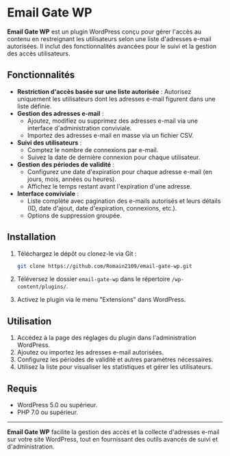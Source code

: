 # Email Gate WP

**Email Gate WP** est un plugin WordPress conçu pour gérer l'accès au contenu en restreignant les utilisateurs selon une liste d'adresses e-mail autorisées. Il inclut des fonctionnalités avancées pour le suivi et la gestion des accès utilisateurs.

## Fonctionnalités

- **Restriction d'accès basée sur une liste autorisée** : Autorisez uniquement les utilisateurs dont les adresses e-mail figurent dans une liste définie.
- **Gestion des adresses e-mail** :
  - Ajoutez, modifiez ou supprimez des adresses e-mail via une interface d'administration conviviale.
  - Importez des adresses e-mail en masse via un fichier CSV.
- **Suivi des utilisateurs** :
  - Comptez le nombre de connexions par e-mail.
  - Suivez la date de dernière connexion pour chaque utilisateur.
- **Gestion des périodes de validité** :
  - Configurez une date d'expiration pour chaque adresse e-mail (en jours, mois, années ou heures).
  - Affichez le temps restant avant l'expiration d'une adresse.
- **Interface conviviale** :
  - Liste complète avec pagination des e-mails autorisés et leurs détails (ID, date d'ajout, date d'expiration, connexions, etc.).
  - Options de suppression groupée.

## Installation

1. Téléchargez le dépôt ou clonez-le via Git :
    ```bash
    git clone https://github.com/Romain2109/email-gate-wp.git
    ```

2. Téléversez le dossier `email-gate-wp` dans le répertoire `/wp-content/plugins/`.
3. Activez le plugin via le menu "Extensions" dans WordPress.

## Utilisation

1. Accédez à la page des réglages du plugin dans l'administration WordPress.
2. Ajoutez ou importez les adresses e-mail autorisées.
3. Configurez les périodes de validité et autres paramètres nécessaires.
4. Utilisez la liste pour visualiser les statistiques et gérer les utilisateurs.

## Requis

- WordPress 5.0 ou supérieur.
- PHP 7.0 ou supérieur.


---

**Email Gate WP** facilite la gestion des accès et la collecte d'adresses e-mail sur votre site WordPress, tout en fournissant des outils avancés de suivi et d'administration.
